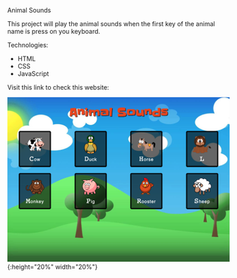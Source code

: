 Animal Sounds

This project will play the animal sounds when the first key of the animal name is press on you keyboard.

Technologies:
  - HTML
  - CSS
  - JavaScript
  
  Visit this link to check this website: 
  
  ![image](img/cover.png){:height="20%" width="20%"}  
